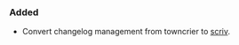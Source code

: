 ### Added

  - Convert changelog management from towncrier to [scriv][].

[scriv]: https://pypi.org/project/scriv
